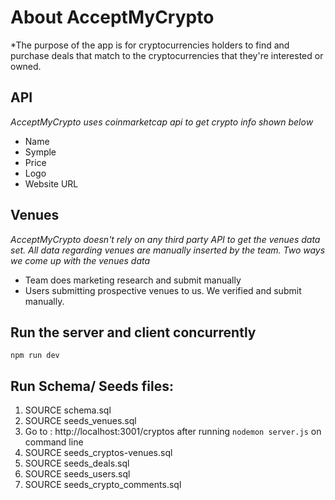 # About AcceptMyCrypto
*The purpose of the app is for cryptocurrencies holders to find and purchase deals that match to the cryptocurrencies that they're interested or owned.

## API
*AcceptMyCrypto uses coinmarketcap api to get crypto info shown below*
* Name
* Symple
* Price
* Logo
* Website URL 

## Venues
*AcceptMyCrypto doesn't rely on any third party API to get the venues data set. All data regarding venues are manually inserted by the team.*
*Two ways we come up with the venues data*
* Team does marketing research and submit manually
* Users submitting prospective venues to us. We verified and submit manually.

## Run the server and client concurrently
```
npm run dev
```
## Run Schema/ Seeds files:
1. SOURCE schema.sql
2. SOURCE seeds_venues.sql
3. Go to : http://localhost:3001/cryptos after running `nodemon server.js` on command line
4. SOURCE seeds_cryptos-venues.sql
5. SOURCE seeds_deals.sql
6. SOURCE seeds_users.sql
7. SOURCE seeds_crypto_comments.sql
